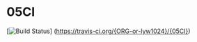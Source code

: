 # 05CI
[![Build Status](https://travis-ci.org/{ORG-or-lyw1024}/{05CI}.png?branch=master)]
(https://travis-ci.org/{ORG-or-lyw1024}/{05CI})
